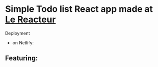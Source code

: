 # Simple Todo list React app made at [Le Reacteur](https://www.lereacteur.io/)

Deployment
- on Netlify: 

Featuring:
- 
